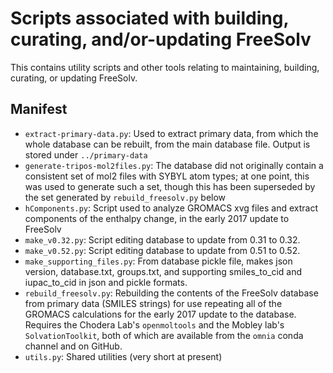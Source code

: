 # Scripts associated with building, curating, and/or-updating FreeSolv

This contains utility scripts and other tools relating to maintaining, building, curating, or updating FreeSolv.

## Manifest
- `extract-primary-data.py`: Used to extract primary data, from which the whole database can be rebuilt, from the main database file. Output is stored under `../primary-data`
- `generate-tripos-mol2files.py`: The database did not originally contain a consistent set of mol2 files with SYBYL atom types; at one point, this was used to generate such a set, though this has been superseded by the set generated by `rebuild_freesolv.py` below
- `hComponents.py`: Script used to analyze GROMACS xvg files and extract components of the enthalpy change, in the early 2017 update to FreeSolv
- `make_v0.32.py`: Script editing database to update from 0.31 to 0.32.
- `make_v0.52.py`: Script editing database to update from 0.51 to 0.52.
- `make_supporting_files.py`: From database pickle file, makes json version, database.txt, groups.txt, and supporting smiles_to_cid and iupac_to_cid in json and pickle formats. 
- `rebuild_freesolv.py`: Rebuilding the contents of the FreeSolv database from primary data (SMILES strings) for use repeating all of the GROMACS calculations for the early 2017 update to the database. Requires the Chodera Lab's `openmoltools` and the Mobley lab's `SolvationToolkit`, both of which are available from the `omnia` conda channel and on GitHub.
- `utils.py`: Shared utilities (very short at present) 
